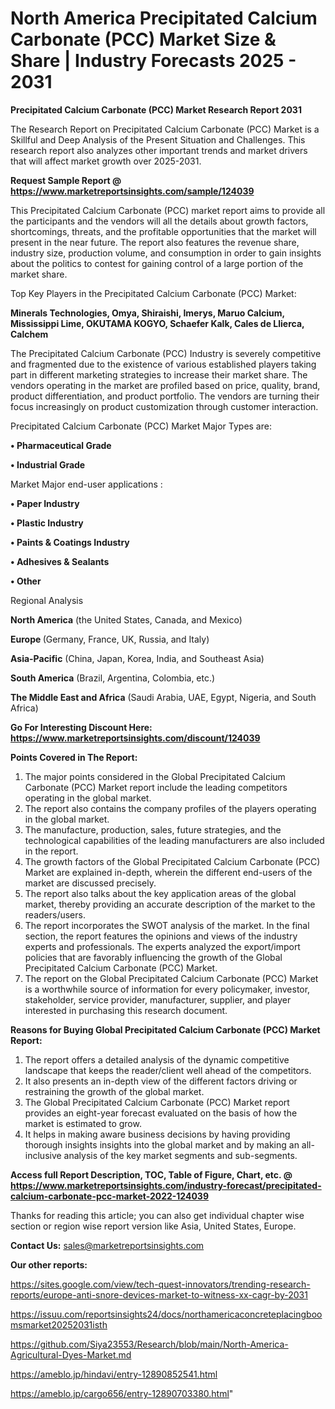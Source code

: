 # North America Precipitated Calcium Carbonate (PCC) Market Size & Share | Industry Forecasts 2025 - 2031

<strong>Precipitated Calcium Carbonate (PCC) Market Research Report 2031</strong>

The Research Report on Precipitated Calcium Carbonate (PCC) Market is a Skillful and Deep Analysis of the Present Situation and Challenges. This research report also analyzes other important trends and market drivers that will affect market growth over 2025-2031.

<strong>Request Sample Report @ <a href=https://www.marketreportsinsights.com/sample/124039>https://www.marketreportsinsights.com/sample/124039</a></strong>

This Precipitated Calcium Carbonate (PCC) market report aims to provide all the participants and the vendors will all the details about growth factors, shortcomings, threats, and the profitable opportunities that the market will present in the near future. The report also features the revenue share, industry size, production volume, and consumption in order to gain insights about the politics to contest for gaining control of a large portion of the market share.

Top Key Players in the Precipitated Calcium Carbonate (PCC) Market:

<strong>Minerals Technologies, Omya, Shiraishi, Imerys, Maruo Calcium, Mississippi Lime, OKUTAMA KOGYO, Schaefer Kalk, Cales de Llierca, Calchem</strong>

The Precipitated Calcium Carbonate (PCC) Industry is severely competitive and fragmented due to the existence of various established players taking part in different marketing strategies to increase their market share. The vendors operating in the market are profiled based on price, quality, brand, product differentiation, and product portfolio. The vendors are turning their focus increasingly on product customization through customer interaction.

Precipitated Calcium Carbonate (PCC) Market Major Types are:

<strong>• Pharmaceutical Grade

• Industrial Grade</strong>

Market Major end-user applications :

<strong>• Paper Industry

• Plastic Industry

• Paints & Coatings Industry

• Adhesives & Sealants

• Other</strong>

Regional Analysis

</u><strong><b>North America</b></strong> (the United States, Canada, and Mexico)

<strong><b>Europe </b></strong>(Germany, France, UK, Russia, and Italy)

<strong><b>Asia-Pacific</b></strong> (China, Japan, Korea, India, and Southeast Asia)

<strong><b>South America</b></strong> (Brazil, Argentina, Colombia, etc.)

<strong><b>The Middle East and Africa</b></strong> (Saudi Arabia, UAE, Egypt, Nigeria, and South Africa)

<strong>Go For Interesting Discount Here: <a href=https://www.marketreportsinsights.com/discount/124039>https://www.marketreportsinsights.com/discount/124039</a></strong>

<strong>Points Covered in The Report:</strong>
<ol>
  <li>The major points considered in the Global Precipitated Calcium Carbonate (PCC) Market report include the leading competitors operating in the global market.</li>
  <li>The report also contains the company profiles of the players operating in the global market.</li>
  <li>The manufacture, production, sales, future strategies, and the technological capabilities of the leading manufacturers are also included in the report.</li>
  <li>The growth factors of the Global Precipitated Calcium Carbonate (PCC) Market are explained in-depth, wherein the different end-users of the market are discussed precisely.</li>
  <li>The report also talks about the key application areas of the global market, thereby providing an accurate description of the market to the readers/users.</li>
  <li>The report incorporates the SWOT analysis of the market. In the final section, the report features the opinions and views of the industry experts and professionals. The experts analyzed the export/import policies that are favorably influencing the growth of the Global Precipitated Calcium Carbonate (PCC) Market.</li>
  <li>The report on the Global Precipitated Calcium Carbonate (PCC) Market is a worthwhile source of information for every policymaker, investor, stakeholder, service provider, manufacturer, supplier, and player interested in purchasing this research document.</li>
</ol>
<strong>Reasons for Buying Global Precipitated Calcium Carbonate (PCC) Market Report:</strong>

<ol>
  <li>The report offers a detailed analysis of the dynamic competitive landscape that keeps the reader/client well ahead of the competitors.</li>
  <li>It also presents an in-depth view of the different factors driving or restraining the growth of the global market.</li>
  <li>The Global Precipitated Calcium Carbonate (PCC) Market report provides an eight-year forecast evaluated on the basis of how the market is estimated to grow.</li>
  <li>It helps in making aware business decisions by having providing thorough insights insights into the global market and by making an all-inclusive analysis of the key market segments and sub-segments.</li>
</ol>
<strong>Access full Report Description, TOC, Table of Figure, Chart, etc. @ <a href=https://www.marketreportsinsights.com/industry-forecast/precipitated-calcium-carbonate-pcc-market-2022-124039>https://www.marketreportsinsights.com/industry-forecast/precipitated-calcium-carbonate-pcc-market-2022-124039</a></strong>


Thanks for reading this article; you can also get individual chapter wise section or region wise report version like Asia, United States, Europe.

<strong>Contact Us:</strong>
sales@marketreportsinsights.com

<strong>Our other reports:</strong>

<a href=https://sites.google.com/view/tech-quest-innovators/trending-research-reports/europe-anti-snore-devices-market-to-witness-xx-cagr-by-2031>https://sites.google.com/view/tech-quest-innovators/trending-research-reports/europe-anti-snore-devices-market-to-witness-xx-cagr-by-2031</a>

<a href=https://issuu.com/reportsinsights24/docs/northamericaconcreteplacingboomsmarket20252031isth>https://issuu.com/reportsinsights24/docs/northamericaconcreteplacingboomsmarket20252031isth</a>

<a href=https://github.com/Siya23553/Research/blob/main/North-America-Agricultural-Dyes-Market.md>https://github.com/Siya23553/Research/blob/main/North-America-Agricultural-Dyes-Market.md</a>

<a href=https://ameblo.jp/hindavi/entry-12890852541.html>https://ameblo.jp/hindavi/entry-12890852541.html</a>

<a href=https://ameblo.jp/cargo656/entry-12890703380.html>https://ameblo.jp/cargo656/entry-12890703380.html</a>"
